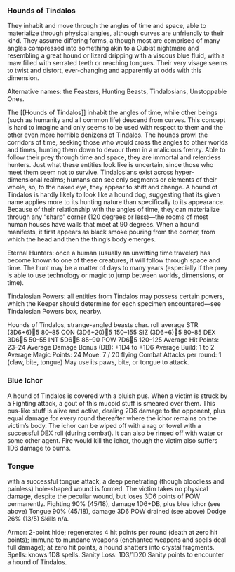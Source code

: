 ### Hounds of Tindalos
They inhabit and move through the angles of time and space, able to materialize through physical angles, although curves are unfriendly to their kind. They assume differing forms, although most are comprised of many angles compressed into something akin to a Cubist nightmare and resembling a great hound or lizard dripping with a viscous blue fluid, with a maw filled with serrated teeth or reaching tongues. Their very visage seems to twist and distort, ever-changing and apparently at odds with this dimension.

Alternative names: the Feasters, Hunting Beasts, Tindalosians, Unstoppable Ones.

The [[Hounds of Tindalos]] inhabit the angles of time, while other beings (such as humanity and all common life) descend from curves. This concept is hard to imagine and only seems to be used with respect to them and the other even more horrible denizens of Tindalos. The hounds prowl the corridors of time, seeking those who would cross the angles to other worlds and times, hunting them down to devour them in a malicious frenzy. Able to follow their prey through time and space, they are immortal and relentless hunters.
Just what these entities look like is uncertain, since those who meet them seem not to survive. Tindalosians exist across hyper-dimensional realms; humans can see only segments or elements of their whole, so, to the naked eye, they appear to shift and change. A hound of Tindalos is hardly likely to look like a hound dog, suggesting that its given name applies more to its hunting nature than specifically to its appearance.
Because of their relationship with the angles of time, they can materialize through any “sharp” corner (120 degrees or less)—the rooms of most human houses have walls that meet at 90 degrees. When a hound manifests, it first appears as black smoke pouring from the corner, from which the head and then the thing’s body emerges.

Eternal Hunters: once a human (usually an unwitting time traveler) has become known to one of these creatures, it will follow through space and time. The hunt may be a matter of days to many years (especially if the prey is able to use technology or magic to jump between worlds, dimensions, or time).

Tindalosian Powers: all entities from Tindalos may possess certain powers, which the Keeper should determine for each specimen encountered—see Tindalosian Powers box, nearby.

Hounds of Tindalos, strange-angled beasts
char. roll average
STR (3D6+6)5 80–85
CON (3D6+20)5 150–155
SIZ (3D6+6)5 80–85
DEX 3D65 50–55
INT 5D65 85–90
POW 7D65 120–125
Average Hit Points: 23–24
Average Damage Bonus (DB): +1D4 to +1D6
Average Build: 1 to 2
Average Magic Points: 24
Move: 7 / 20 flying
Combat
Attacks per round: 1 (claw, bite, tongue)
May use its paws, bite, or tongue to attack.

### Blue Ichor
A hound of Tindalos is covered with a bluish
pus. When a victim is struck by a Fighting attack, a gout of
this mucoid stuff is smeared over them. This pus-like stuff
is alive and active, dealing 2D6 damage to the opponent,
plus equal damage for every round thereafter where the
ichor remains on the victim’s body. The ichor can be wiped
off with a rag or towel with a successful DEX roll (during
combat). It can also be rinsed off with water or some other
agent. Fire would kill the ichor, though the victim also
suffers 1D6 damage to burns.

### Tongue
with a successful tongue attack, a deep penetrating
(though bloodless and painless) hole-shaped wound is
formed. The victim takes no physical damage, despite the
peculiar wound, but loses 3D6 points of POW permanently.
Fighting 90% (45/18), damage 1D6+DB,
plus blue ichor (see above)
Tongue 90% (45/18), damage 3D6 POW
drained (see above)
Dodge 26% (13/5)
Skills
n/a.

Armor: 2-point hide; regenerates 4 hit points per round
(death at zero hit points); immune to mundane weapons
(enchanted weapons and spells deal full damage); at zero hit
points, a hound shatters into crystal fragments.
Spells: knows 1D8 spells.
Sanity Loss: 1D3/1D20 Sanity points to encounter a hound
of Tindalos.